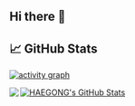 ## Hi there 👋

## &#x1f4c8; GitHub Stats
[![activity graph](https://github-readme-activity-graph.vercel.app/graph?username=HAEGONG&theme=github-dark-dimmed&custom_title=Activity%20Graph&hide_border=true)](https://github.com/ashutosh00710/github-readme-activity-graph)

<a href="https://github.com/HAEGONG/HAEGONG">
  <img align="left" src="https://github-readme-stats.vercel.app/api/top-langs/?username=HAEGONG&hide=java,html,tex&title_color=ffffff&text_color=c9cacc&icon_color=2bbc8a&bg_color=1d1f21&langs_count=3" />
</a>
<a href="https://github.com/HAEGONG/HAEGONG">
  <img align="center" src="https://github-readme-stats.vercel.app/api?username=HAEGONG&hide=issues&show_icons=true&line_height=27&count_private=true&title_color=ffffff&text_color=c9cacc&icon_color=2bbc8a&bg_color=1d1f21" alt="HAEGONG's GitHub Stats" />
</a>

